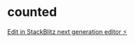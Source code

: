 # counted

[Edit in StackBlitz next generation editor ⚡️](https://stackblitz.com/~/github.com/iscmh/counted)